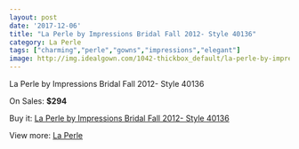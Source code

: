 ```yaml
---
layout: post
date: '2017-12-06'
title: "La Perle by Impressions Bridal Fall 2012- Style 40136"
category: La Perle
tags: ["charming","perle","gowns","impressions","elegant"]
image: http://img.idealgown.com/1042-thickbox_default/la-perle-by-impressions-bridal-fall-2012-style-40136.jpg
---
```

La Perle by Impressions Bridal Fall 2012- Style 40136

On Sales: **$294**
<a href="https://www.idealgown.com/en/la-perle/471-la-perle-by-impressions-bridal-fall-2012-style-40136.html"><amp-img layout="responsive" width="600" height="600" src="//img.idealgown.com/1042-thickbox_default/la-perle-by-impressions-bridal-fall-2012-style-40136.jpg" alt="La Perle by Impressions Bridal Fall 2012- Style 40136 0" /></a>
<a href="https://www.idealgown.com/en/la-perle/471-la-perle-by-impressions-bridal-fall-2012-style-40136.html"><amp-img layout="responsive" width="600" height="600" src="//img.idealgown.com/1043-thickbox_default/la-perle-by-impressions-bridal-fall-2012-style-40136.jpg" alt="La Perle by Impressions Bridal Fall 2012- Style 40136 1" /></a>

Buy it: [La Perle by Impressions Bridal Fall 2012- Style 40136](https://www.idealgown.com/en/la-perle/471-la-perle-by-impressions-bridal-fall-2012-style-40136.html "La Perle by Impressions Bridal Fall 2012- Style 40136")

View more: [La Perle](https://www.idealgown.com/en/8-la-perle "La Perle")